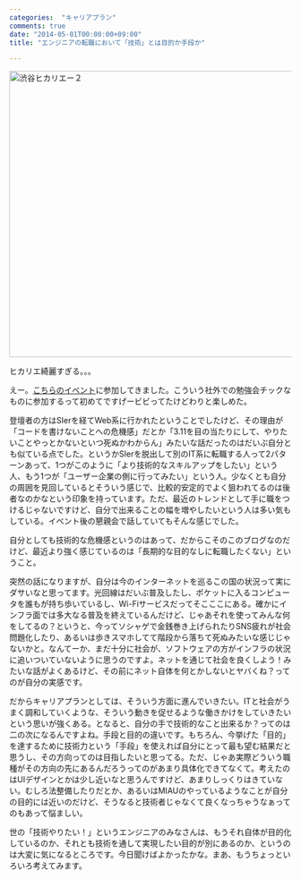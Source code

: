 ```yaml
---
categories:  "キャリアプラン"
comments: true
date: "2014-05-01T00:00:00+09:00"
title: "エンジニアの転職において「技術」とは目的か手段か"

---
```


<a title="By 江戸村のとくぞう (投稿者自身による作品) [CC-BY-SA-3.0 (http://creativecommons.org/licenses/by-sa/3.0)], via Wikimedia Commons" href="http://commons.wikimedia.org/wiki/File%3A%E6%B8%8B%E8%B0%B7%E3%83%92%E3%82%AB%E3%83%AA%E3%82%A8%E3%83%BC%EF%BC%92.JPG"><img width="512" alt="渋谷ヒカリエー２" src="//upload.wikimedia.org/wikipedia/commons/thumb/7/76/%E6%B8%8B%E8%B0%B7%E3%83%92%E3%82%AB%E3%83%AA%E3%82%A8%E3%83%BC%EF%BC%92.JPG/512px-%E6%B8%8B%E8%B0%B7%E3%83%92%E3%82%AB%E3%83%AA%E3%82%A8%E3%83%BC%EF%BC%92.JPG"/></a>

ヒカリエ綺麗すぎる。。。

えー。[こちらのイベント](http://connpass.com/event/5766/)に参加してきました。こういう社外での勉強会チックなものに参加するって初めてですげービビってたけどわりと楽しめた。

登壇者の方はSIerを経てWeb系に行かれたということでしたけど、その理由が「コードを書けないことへの危機感」だとか「3.11を目の当たりにして、やりたいことやっとかないといつ死ぬかわからん」みたいな話だったのはだいぶ自分とも似ている点でした。というかSIerを脱出して別のIT系に転職する人って2パターンあって、1つがこのように「より技術的なスキルアップをしたい」という人、もう1つが「ユーザー企業の側に行ってみたい」という人。少なくとも自分の周囲を見回しているとそういう感じで、比較的安定的でよく狙われてるのは後者なのかなという印象を持っています。ただ、最近のトレンドとして手に職をつけるじゃないですけど、自分で出来ることの幅を増やしたいという人は多い気もしている。イベント後の懇親会で話していてもそんな感じでした。

自分としても技術的な危機感というのはあって、だからこそのこのブログなのだけど、最近より強く感じているのは「長期的な目的なしに転職したくない」ということ。

突然の話になりますが、自分は今のインターネットを巡るこの国の状況って実にダサいなと思ってます。光回線はだいぶ普及したし、ポケットに入るコンピュータを誰もが持ち歩いているし、Wi-Fiサービスだってそこここにある。確かにインフラ面では多大なる普及を終えているんだけど、じゃあそれを使ってみんな何をしてるの？というと、今ってソシャゲで金銭巻き上げられたりSNS疲れが社会問題化したり、あるいは歩きスマホしてて階段から落ちて死ぬみたいな感じじゃないかと。なんてーか、まだ十分に社会が、ソフトウェアの方がインフラの状況に追いついていないように思うのですよ。ネットを通じて社会を良くしよう！みたいな話がよくあるけど、その前にネット自体を何とかしないとヤバくね？ってのが自分の実感です。

だからキャリアプランとしては、そういう方面に進んでいきたい。ITと社会がうまく調和していくような、そういう動きを促せるような働きかけをしていきたいという思いが強くある。となると、自分の手で技術的なこと出来るか？ってのは二の次になるんですよね。手段と目的の違いです。もちろん、今挙げた「目的」を達するために技術力という「手段」を使えれば自分にとって最も望む結果だと思うし、その方向ってのは目指したいと思ってる。ただ、じゃあ実際どういう職種がその方向の先にあるんだろうってのがあまり具体化できてなくて。考えたのはUIデザインとかは少し近いなと思うんですけど、あまりしっくりはきていない。むしろ法整備したりだとか、あるいはMIAUのやっているようなことが自分の目的には近いのだけど、そうなると技術者じゃなくて良くなっちゃうなぁってのもあって悩ましい。

世の「技術やりたい！」というエンジニアのみなさんは、もうそれ自体が目的化しているのか、それとも技術を通して実現したい目的が別にあるのか、というのは大変に気になるところです。今日聞けばよかったかな。まあ、もうちょっといろいろ考えてみます。



